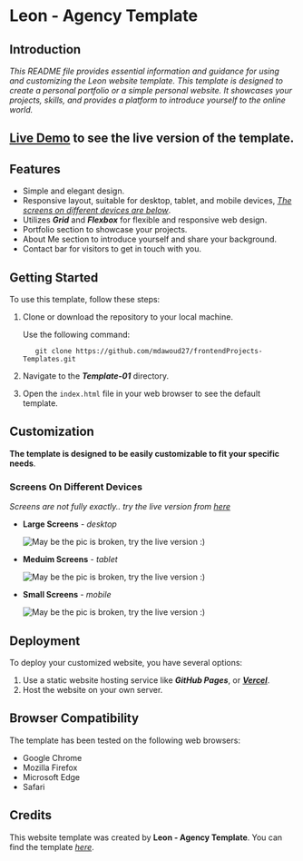 # Leon - Agency Template

## **Introduction**

*This README file provides essential information and guidance for using and customizing the Leon website template. This template is designed to create a personal portfolio or a simple personal website. It showcases your projects, skills, and provides a platform to introduce yourself to the online world.*

## [Live Demo](https://leon-self.vercel.app/) to see the live version of the template.

## **Features**
* Simple and elegant design.
* Responsive layout, suitable for desktop, tablet, and mobile devices, [*The screens on different devices are below*](#Customization).
* Utilizes ***Grid*** and ***Flexbox*** for flexible and responsive web design.
* Portfolio section to showcase your projects.
* About Me section to introduce yourself and share your background.
* Contact bar for visitors to get in touch with you.

## **Getting Started**
To use this template, follow these steps:

1. Clone or download the repository to your local machine.

    Use the following command:

    ```
       git clone https://github.com/mdawoud27/frontendProjects-Templates.git
    ```

3. Navigate to the ***Template-01*** directory.

4. Open the `index.html` file in your web browser to see the default template.

## **Customization**

**The template is designed to be easily customizable to fit your specific needs**.

### Screens On Different Devices
*Screens are not fully exactly.. try the live version from [here](https://leon-self.vercel.app/)*
* **Large Screens** - *desktop*

    ![May be the pic is broken, try the live version :)](images/leon-desktop.png)
    
* **Meduim Screens** - *tablet*

    ![May be the pic is broken, try the live version :)](images/tablet.png)

* **Small Screens** - *mobile*

    ![May be the pic is broken, try the live version :)](images/leon-mobile.png)

## **Deployment**

To deploy your customized website, you have several options:

1. Use a static website hosting service like ***GitHub Pages***, or [***Vercel***](https://vercel.com/).
2. Host the website on your own server.


## **Browser Compatibility**

The template has been tested on the following web browsers:

* Google Chrome
* Mozilla Firefox
* Microsoft Edge
* Safari


## **Credits**

This website template was created by **Leon - Agency Template**. You can find the template [*here*](https://www.graphberry.com/item/leon-psd-agency-template).
